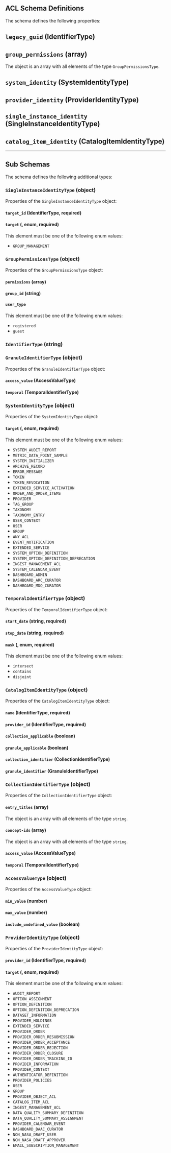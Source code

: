 ## ACL Schema Definitions

The schema defines the following properties:

## `legacy_guid` (IdentifierType)

## `group_permissions` (array)

The object is an array with all elements of the type `GroupPermissionsType`.

## `system_identity` (SystemIdentityType)

## `provider_identity` (ProviderIdentityType)

## `single_instance_identity` (SingleInstanceIdentityType)

## `catalog_item_identity` (CatalogItemIdentityType)

---

## Sub Schemas

The schema defines the following additional types:

### `SingleInstanceIdentityType` (object)

Properties of the `SingleInstanceIdentityType` object:

#### `target_id` (IdentifierType, required)

#### `target` (, enum, required)

This element must be one of the following enum values:

* `GROUP_MANAGEMENT`

### `GroupPermissionsType` (object)

Properties of the `GroupPermissionsType` object:

#### `permissions` (array)

#### `group_id` (string)

#### `user_type`

This element must be one of the following enum values:

* `registered`
* `guest`

### `IdentifierType` (string)

### `GranuleIdentifierType` (object)

Properties of the `GranuleIdentifierType` object:

#### `access_value` (AccessValueType)

#### `temporal` (TemporalIdentifierType)

### `SystemIdentityType` (object)

Properties of the `SystemIdentityType` object:

#### `target` (, enum, required)

This element must be one of the following enum values:

* `SYSTEM_AUDIT_REPORT`
* `METRIC_DATA_POINT_SAMPLE`
* `SYSTEM_INITIALIZER`
* `ARCHIVE_RECORD`
* `ERROR_MESSAGE`
* `TOKEN`
* `TOKEN_REVOCATION`
* `EXTENDED_SERVICE_ACTIVATION`
* `ORDER_AND_ORDER_ITEMS`
* `PROVIDER`
* `TAG_GROUP`
* `TAXONOMY`
* `TAXONOMY_ENTRY`
* `USER_CONTEXT`
* `USER`
* `GROUP`
* `ANY_ACL`
* `EVENT_NOTIFICATION`
* `EXTENDED_SERVICE`
* `SYSTEM_OPTION_DEFINITION`
* `SYSTEM_OPTION_DEFINITION_DEPRECATION`
* `INGEST_MANAGEMENT_ACL`
* `SYSTEM_CALENDAR_EVENT`
* `DASHBOARD_ADMIN`
* `DASHBOARD_ARC_CURATOR`
* `DASHBOARD_MDQ_CURATOR`

### `TemporalIdentifierType` (object)

Properties of the `TemporalIdentifierType` object:

#### `start_date` (string, required)

#### `stop_date` (string, required)

#### `mask` (, enum, required)

This element must be one of the following enum values:

* `intersect`
* `contains`
* `disjoint`

### `CatalogItemIdentityType` (object)

Properties of the `CatalogItemIdentityType` object:

#### `name` (IdentifierType, required)

#### `provider_id` (IdentifierType, required)

#### `collection_applicable` (boolean)

#### `granule_applicable` (boolean)

#### `collection_identifier` (CollectionIdentifierType)

#### `granule_identifier` (GranuleIdentifierType)

### `CollectionIdentifierType` (object)

Properties of the `CollectionIdentifierType` object:

#### `entry_titles` (array)

The object is an array with all elements of the type `string`.

#### `concept-ids` (array)

The object is an array with all elements of the type `string`.

#### `access_value` (AccessValueType)

#### `temporal` (TemporalIdentifierType)

### `AccessValueType` (object)

Properties of the `AccessValueType` object:

#### `min_value` (number)

#### `max_value` (number)

#### `include_undefined_value` (boolean)

### `ProviderIdentityType` (object)

Properties of the `ProviderIdentityType` object:

#### `provider_id` (IdentifierType, required)

#### `target` (, enum, required)

This element must be one of the following enum values:

* `AUDIT_REPORT`
* `OPTION_ASSIGNMENT`
* `OPTION_DEFINITION`
* `OPTION_DEFINITION_DEPRECATION`
* `DATASET_INFORMATION`
* `PROVIDER_HOLDINGS`
* `EXTENDED_SERVICE`
* `PROVIDER_ORDER`
* `PROVIDER_ORDER_RESUBMISSION`
* `PROVIDER_ORDER_ACCEPTANCE`
* `PROVIDER_ORDER_REJECTION`
* `PROVIDER_ORDER_CLOSURE`
* `PROVIDER_ORDER_TRACKING_ID`
* `PROVIDER_INFORMATION`
* `PROVIDER_CONTEXT`
* `AUTHENTICATOR_DEFINITION`
* `PROVIDER_POLICIES`
* `USER`
* `GROUP`
* `PROVIDER_OBJECT_ACL`
* `CATALOG_ITEM_ACL`
* `INGEST_MANAGEMENT_ACL`
* `DATA_QUALITY_SUMMARY_DEFINITION`
* `DATA_QUALITY_SUMMARY_ASSIGNMENT`
* `PROVIDER_CALENDAR_EVENT`
* `DASHBOARD_DAAC_CURATOR`
* `NON_NASA_DRAFT_USER`
* `NON_NASA_DRAFT_APPROVER`
* `EMAIL_SUBSCRIPTION_MANAGEMENT`
